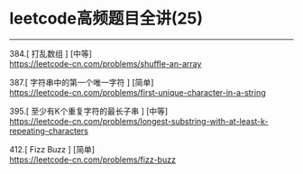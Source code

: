 # leetcode高频题目全讲(25)

---


384.[ 打乱数组 ] [中等]  
https://leetcode-cn.com/problems/shuffle-an-array

387.[ 字符串中的第一个唯一字符 ] [简单]  
https://leetcode-cn.com/problems/first-unique-character-in-a-string

395.[ 至少有K个重复字符的最长子串 ] [中等]  
https://leetcode-cn.com/problems/longest-substring-with-at-least-k-repeating-characters

412.[ Fizz Buzz ] [简单]  
https://leetcode-cn.com/problems/fizz-buzz

